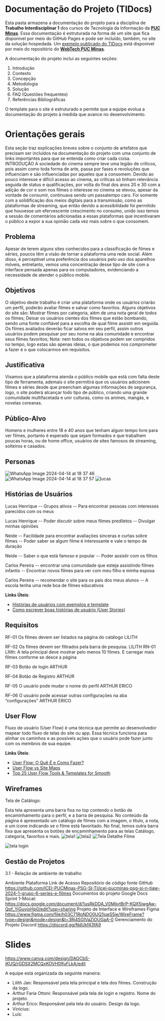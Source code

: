 # Documentação do Projeto (TIDocs)

Esta pasta armazena a documentação do projeto para a disciplina de **Trabalho Interdisciplinar 1** dos cursos de Tecnologia da Informação da **[PUC Minas](https://pucminas.br)**. Essa documentação é estruturada na forma de um site que fica disponível por meio do GitHub Pages e pode ser incluído, também, no site da solução hospedada. Um [exemplo publicado do TIDocs](https://webtech-puc-minas.github.io/ti1-template/) está disponível por meio do repositório do **[WebTech PUC Minas](https://github.com/webtech-pucminas)**.

A documentação do projeto inclui as seguintes seções:

1. Introdução
2. Contexto
3. Concepção
4. Metodologia
5. Solução
6. FAQ (Questões frequentes)
7. Referências Bibliográficas

O template para o site é estruturado e permite que a equipe evolua a documentação do projeto à medida que avance no desenvolvimento.

# Orientações gerais

Esta seção traz explicações breves sobre o conjunto de artefatos que precisam ser incluídos na documentação do projeto com uma conjunto de links importantes para que se entenda como criar cada coisa. 
INTRODUÇÃO 
 A sociedade do cinema sempre teve uma legião de críticos, pois assim como toda forma de arte, passa por fases e revoluções que influenciam e são influenciadas por aqueles que a consomem. 
 Devido ao pouco interesse e difícil acesso ao cinema, as críticas só tinham relevância seguida de status e qualificações, por volta do final dos anos 20 e 30 com a adição de cor e som nos filmes o interesse no cinema se elevou, apesar da vontade de consumir, continuava sendo um passatempo caro.
 Foi somente com a solidificação dos meios digitais para a transmissão, como as plataformas de streaming, que então  devido a acessibilidade foi permitido que houvesse um efervescente crescimento no consumo, unido isso temos a sessão de comentários adicionadas a essas plataformas que incentivaram o público a expor a sua opinião cada vez mais sobre o que consomem.

## Problema

 Apesar de terem alguns sites conhecidos para a classificação de filmes e séries, poucos têm a visão de tornar a plataforma uma rede social. Além disso, é perceptível uma preferência dos usuários pelo uso dos aparelhos móveis, entretanto, vemos uma concentração desse tipo de site com a interface pensada apenas para os computadores, evidenciando a necessidade de atender o público mobile.

## Objetivos

 O objetivo deste trabalho é criar uma plataforma onde os usuários criarão um perfil, poderão avaliar filmes e salvar como favoritos.
 Alguns objetivos do site são:
 Mostrar filmes por categoria, além de uma nota geral de todos os filmes;
 Deixar os usuários cientes dos filmes que estão bombando, sendo uma fonte confiável para a escolha de qual filme assistir em seguida.
  Os filmes avaliados deverão ficar salvos em seu perfil, assim outros usuários podem pesquisar por seu nome na aba comunidade e encontrar seus filmes favoritos;
 Nota: nem todos os objetivos podem ser compridos no tempo, logo estas são apenas ideias, o que podemos nos comprometer a fazer é o que colocarmos em requisitos.


## Justificativa

 Visamos que a plataforma atenda o público mobile que está com falta deste tipo de ferramenta, ademais o site permitirá que os usuários adicionem filmes e séries desde que preencham algumas informações de segurança, logo, o site poderá alcançar todo tipo de público, criando uma grande comunidade multifacetada e unir culturas, como os animes, mangás, e novelas coreanas.


## Público-Alvo

 Homens e mulheres entre 18 e 40 anos que tenham algum tempo livre para ver filmes, portanto é esperado que sejam formados e que trabalhem poucas horas, ou de home office, usuários de sites famosos de streaming, solteiros e casados.

## Personas
![WhatsApp Image 2024-04-14 at 18 37 46](https://github.com/ICEI-PUCMinas-PSG-SI-TI/icei-pucminas-psg-si-n-tiaw-2024-1-grupo-6-series-e-filmes/assets/166145996/256f2d89-f304-40cb-b7a6-0db250c1e299)
![WhatsApp Image 2024-04-14 at 18 37 57](https://github.com/ICEI-PUCMinas-PSG-SI-TI/icei-pucminas-psg-si-n-tiaw-2024-1-grupo-6-series-e-filmes/assets/166145996/f7e4a768-807c-4da4-842d-7de44f77400b)
![lucas](https://github.com/ICEI-PUCMinas-PSG-SI-TI/icei-pucminas-psg-si-n-tiaw-2024-1-grupo-6-series-e-filmes/assets/166145996/75fb3e50-261a-4fb7-a24c-67d323c70797)


## Histórias de Usuários

Lucas Henrique -- Grupos ativos -- Para encontrar pessoas com interesses parecidos com os meus

Lucas Henrique -- Poder discutir sobre meus filmes prediletos -- Divulgar minhas opiniões

Neide -- Facilidade para encontrar avaliações sinceras e curtas sobre filmes -- Poder saber se algum filme é interessante e vale o tempo de duração

Neide -- Saber o que está famoso e popular -- Poder assistir com os filhos

Carlos Pereira -- encontrar uma comunidade que esteja assistindo filmes infantis -- Encontrar novos filmes para ver com meu filho e minha esposa

Carlos Pereira -- recomendar o site para os pais dos meus alunos -- A escola tenha uma rede boa de filmes educativos

**Links Úteis**:

- [Histórias de usuários com exemplos e template](https://www.atlassian.com/br/agile/project-management/user-stories)
- [Como escrever boas histórias de usuário (User Stories)](https://medium.com/vertice/como-escrever-boas-users-stories-hist%C3%B3rias-de-usu%C3%A1rios-b29c75043fac)

## Requisitos
RF-01
Os filmes devem ser listados na página do catálogo
LILITH

RF-02
Os filmes devem ser filtrados pela barra de pesquisa.
LILITH
RN-01 LIlith: A tela principal deve mostrar pelo menos 10 filmes. E carregar mais filmes conforme se desce a página

RF-03
Botão de login 
ARTHUR

RF-04
Botão de Registro
ARTHUR

RF-05
O usuário pode mudar o nome do perfil
ARTHUR ERICO

RF-06
O usuário pode acessar outras configurações na aba “configurações”
ARTHUR ERICO

## User Flow

Fluxo de usuário (User Flow) é uma técnica que permite ao desenvolvedor mapear todo fluxo de telas do site ou app. Essa técnica funciona para alinhar os caminhos e as possíveis ações que o usuário pode fazer junto com os membros de sua equipe.

**Links Úteis**:

- [User Flow: O Quê É e Como Fazer?](https://medium.com/7bits/fluxo-de-usu%C3%A1rio-user-flow-o-que-%C3%A9-como-fazer-79d965872534)
- [User Flow vs Site Maps](http://designr.com.br/sitemap-e-user-flow-quais-as-diferencas-e-quando-usar-cada-um/)
- [Top 25 User Flow Tools &amp; Templates for Smooth](https://www.mockplus.com/blog/post/user-flow-tools)

## Wireframes

Tela de Catálogo:

 Esta tela apresenta uma barra fixa no top contendo o botão de encaminhamento para o perfil, e a barra de pesquisa. No conteúdo da página é apresentado um catálogo de filmes com a imagem, o título, a nota, e um ícone indicando se o filme está favoritado. No final, temos outra barra fixa que apresenta os botões de encaminhamento para as telas Catálogo, categoria, favoritos e mais.
![tela1](https://github.com/ICEI-PUCMinas-PSG-SI-TI/icei-pucminas-psg-si-n-tiaw-2024-1-grupo-6-series-e-filmes/assets/166145996/a54cc7c9-772a-4449-9216-5a086ab15817)
![tela2](https://github.com/ICEI-PUCMinas-PSG-SI-TI/icei-pucminas-psg-si-n-tiaw-2024-1-grupo-6-series-e-filmes/assets/166145996/2a6cc0a5-26d7-4cd9-aed7-1f22ae6bf3e4)
![Tela Detalhe Filme](https://github.com/ICEI-PUCMinas-PSG-SI-TI/icei-pucminas-psg-si-n-tiaw-2024-1-grupo-6-series-e-filmes/assets/126835261/7610c083-e23d-407d-90ec-29bbacb4c6ca)




![tela login](https://github.com/ICEI-PUCMinas-PSG-SI-TI/icei-pucminas-psg-si-n-tiaw-2024-1-grupo-6-series-e-filmes/assets/166145996/eb8f9f24-6f99-456b-97b9-a9661a6bd704)


## Gestão de Projetos

3.1 - Relação de ambiente de trabalho

Ambiente
Plataforma
Link de Acesso
Repositório de código fonte
GitHub
https://github.com/ICEI-PUCMinas-PSG-SI-TI/icei-pucminas-psg-si-n-tiaw-2024-1-grupo-6-series-e-filmes
Documentos do projeto
Google Docs
 Sprint 1-Mocat: https://docs.google.com/document/d/1usRkDDA_V0MjjvtBrP-KQX5iwgAw-Qpf_YiGuyjoHp0/edit?usp=sharing
Projeto de Interface e  Wireframes
Figma
https://www.figma.com/file/h03C71RoNDO0UQ1iueS5ie/WireFrame?type=design&mode=design&t=3Ri4SGIVaZjOUGaA-0
Gerenciamento do Projeto
        Discord
https://discord.gg/NdUkf43fA9

# Slides
https://www.canva.com/design/DAGCbS-iKUQ/rGDSX2MCQxKOVH0IfuFLkA/edit

A equipe está organizada da seguinte maneira:

* Lilith Jan: Responsável pela tela principal e tela dos filmes.
Construção da logo.
* Arthur Faria Ottoni: Responsável pela tela de login e registro.
Nome do projeto.
* Arthur Erico: Responsável pela tela do usuário.
Design da logo.
* Vinícius:
* Luís:
